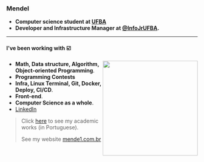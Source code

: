 ### Mendel

* **Computer science student at [UFBA](https://ufba.br)**
* **Developer and Infrastructure Manager at [@InfoJrUFBA](https://infojr.com.br).**

---

#### I've been working with :ballot_box_with_check:
<img src="mind.svg" width="250" align="right">

- **Math, Data structure, Algorithm, Object-oriented Programming**.
- **Programming Contests**
- **Infra, Linux Terminal, Git, Docker, Deploy, CI/CD**.
- **Front-end**.
- **Computer Science as a whole**.
- [LinkedIn](https://www.linkedin.com/in/gustavo-mendel)
> Click [here](https://github.com/mende1/projetos-da-faculdade) to see my academic works (in Portuguese).
> 
> See my website [mende1.com.br](https://mende1.com.br)
